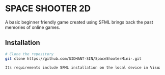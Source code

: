 # SPACE SHOOTER 2D

A basic beginner friendly game created using SFML brings back the past memories of online games.

## Installation

```bash
# Clone the repository
git clone https://github.com/SIDHANT-SIN/SpaceShooterMini-.git

Its requirements include SFML installation on the local device in Visual Studio or Code Blocks
